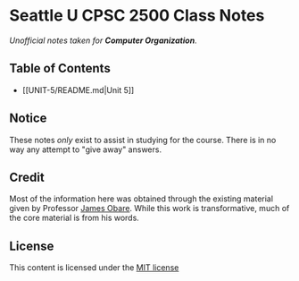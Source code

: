 # Seattle U CPSC 2500 Class Notes
*Unofficial notes taken for __Computer Organization__*.

## Table of Contents
- [[UNIT-5/README.md|Unit 5]]

## Notice
These notes *only* exist to assist in studying for the course. There is in no way any attempt to "give away" answers.

## Credit
Most of the information here was obtained through the existing material given by Professor [James Obare](https://www.seattleu.edu/scieng/computer-science/faculty-and-staff/profiles/obare-james.html). While this work is transformative, much of the core material is from his words.

## License
This content is licensed under the [MIT license](LICENSE-MIT.txt)
